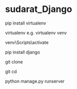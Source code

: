 # sudarat_Django

pip install virtualenv

virtualenv <any name of your Choice>
e.g. virtualenv venv

venv\Scripts\activate
  
pip install django
  
git clone <url-project>
  
git cd <name-project>
  
python manage.py runserver
